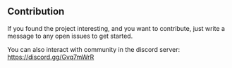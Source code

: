 ## Contribution

If you found the project interesting, and you want to contribute, just write a message to any open issues to get started.

You can also interact with community in the discord server: https://discord.gg/Gvq7mWrR



